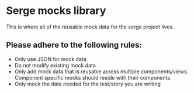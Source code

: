 # Serge mocks library

This is where all of the reusable mock data for the serge project lives. 

## Please adhere to the following rules:

- Only use JSON for mock data 
- Do not modify existing mock data
- Only add mock data that is reusable across multiple components/views. Component specific mocks should reside with their components.
- Only mock the data needed for the test/story you are writing
